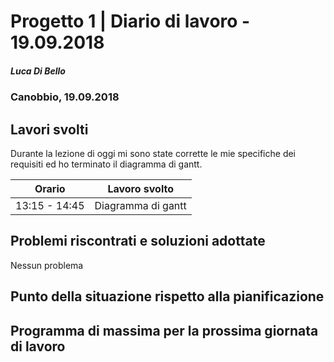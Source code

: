 # Progetto 1 | Diario di lavoro - 19.09.2018
##### Luca Di Bello
### Canobbio, 19.09.2018

## Lavori svolti
Durante la lezione di oggi mi sono state corrette le mie specifiche dei requisiti ed ho terminato il diagramma di gantt.


|Orario        |Lavoro svolto                 |
|--------------|------------------------------|
|13:15 - 14:45  | Diagramma di gantt |

##  Problemi riscontrati e soluzioni adottate
Nessun problema

##  Punto della situazione rispetto alla pianificazione

## Programma di massima per la prossima giornata di lavoro